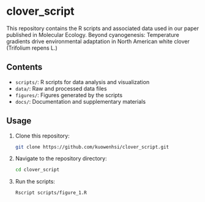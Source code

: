 # clover_script

This repository contains the R scripts and associated data used in our paper published in Molecular Ecology.
Beyond cyanogenesis: Temperature gradients drive environmental adaptation in North American white clover (Trifolium repens L.)


## Contents

- `scripts/`: R scripts for data analysis and visualization
- `data/`: Raw and processed data files
- `figures/`: Figures generated by the scripts
- `docs/`: Documentation and supplementary materials

## Usage

1. Clone this repository:
    ```bash
    git clone https://github.com/kuowenhsi/clover_script.git
    ```

2. Navigate to the repository directory:
    ```bash
    cd clover_script
    ```

3. Run the scripts:
    ```bash
    Rscript scripts/figure_1.R
    ```
